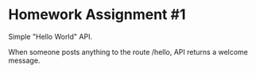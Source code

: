 # Homework Assignment #1
Simple "Hello World" API.

When someone posts anything to the route /hello, API returns a welcome message.
